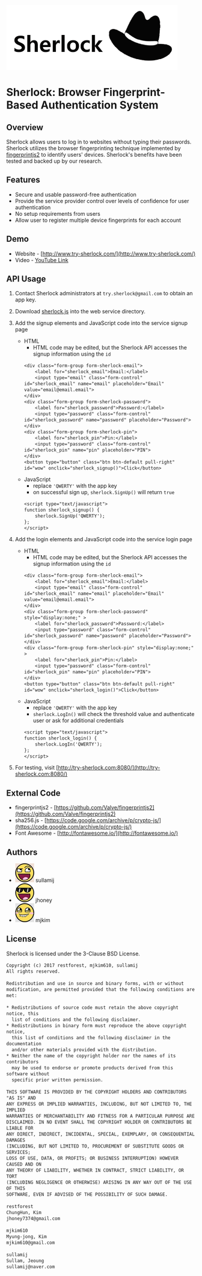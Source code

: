 ![Sherlock](static/img/sherlock-logo.png)
# Sherlock: Browser Fingerprint-Based Authentication System

## Overview
Sherlock allows users to log in to websites without typing their passwords.
Sherlock utilizes the browser fingerprinting technique implemented by [fingerprintjs2](https://github.com/Valve/fingerprintjs2) to identify users' devices.
Sherlock's benefits have been tested and backed up by our research.

## Features
- Secure and usable password-free authentication
- Provide the service provider control over levels of confidence for user authentication
- No setup requirements from users
- Allow user to register multiple device fingerprints for each account

## Demo
- Website - [http://www.try-sherlock.com/](http://www.try-sherlock.com/)
- Video - [YouTube Link](https://youtu.be/Aj9xxVyO2Y8)

## API Usage 

1. Contact Sherlock administrators at `try.sherlock@gmail.com` to obtain an app key.
2. Download [sherlock.js](https://github.com/mjkim610/sherlock/blob/master/static/js/sherlock.js) into the web service directory.
3. Add the signup elements and JavaScript code into the service signup page

    - HTML
        - HTML code may be edited, but the Sherlock API accesses the signup information using the `id`
        ```
        <div class="form-group form-sherlock-email">
            <label for="sherlock_email">Email:</label>
            <input type="email" class="form-control" id="sherlock_email" name="email" placeholder="Email" value="email@email.email">
        </div>
        <div class="form-group form-sherlock-password">
            <label for="sherlock_password">Password:</label>
            <input type="password" class="form-control" id="sherlock_password" name="password" placeholder="Password">
        </div>
        <div class="form-group form-sherlock-pin">
            <label for="sherlock_pin">Pin:</label>
            <input type="password" class="form-control" id="sherlock_pin" name="pin" placeholder="PIN">
        </div>
        <button type="button" class="btn btn-default pull-right" id="wow" onclick="sherlock_signup()">Click</button>
        ```
    - JavaScript
        - replace `'QWERTY'` with the app key
        - on successful sign up, `sherlock.SignUp()` will return `true`
        ```
        <script type="text/javascript">
        function sherlock_signup() {
            sherlock.SignUp('QWERTY');
        };
        </script>
        ```

4. Add the login elements and JavaScript code into the service login page
    - HTML
        - HTML code may be edited, but the Sherlock API accesses the signup information using the `id`
        ```
        <div class="form-group form-sherlock-email">
            <label for="sherlock_email">Email:</label>
            <input type="email" class="form-control" id="sherlock_email" name="email" placeholder="Email" value="email@email.email">
        </div>
        <div class="form-group form-sherlock-password" style="display:none;" >
            <label for="sherlock_password">Password:</label>
            <input type="password" class="form-control" id="sherlock_password" name="password" placeholder="Password">
        </div>
        <div class="form-group form-sherlock-pin" style="display:none;" >
            <label for="sherlock_pin">Pin:</label>
            <input type="password" class="form-control" id="sherlock_pin" name="pin" placeholder="PIN">
        </div>
        <button type="button" class="btn btn-default pull-right" id="wow" onclick="sherlock_login()">Click</button>
         ```
    - JavaScript
        - replace `'QWERTY'` with the app key
        - `sherlock.LogIn()` will check the threshold value and authenticate user or ask for additional credentials
        ```
        <script type="text/javascript">
        function sherlock_login() {
            sherlock.LogIn('QWERTY');
        };
        </script>
        ```

5. For testing, visit [http://try-sherlock.com:8080/](http://try-sherlock.com:8080/)

## External Code
- fingerprintjs2 -  [https://github.com/Valve/fingerprintjs2](https://github.com/Valve/fingerprintjs2)
- sha256.js -  [https://code.google.com/archive/p/crypto-js/](https://code.google.com/archive/p/crypto-js/)
- Font Awesome -  [http://fontawesome.io/](http://fontawesome.io/)

## Authors
- ![sullamij](static/img/team/1-small.jpg) sullamij
- ![jhoney](static/img/team/2-small.jpg) jhoney
- ![mjkim](static/img/team/3-small.jpg) mjkim

## License
Sherlock is licensed under the 3-Clause BSD License.

```
Copyright (c) 2017 restforest, mjkim610, sullamij
All rights reserved.

Redistribution and use in source and binary forms, with or without
modification, are permitted provided that the following conditions are met:

* Redistributions of source code must retain the above copyright notice, this
  list of conditions and the following disclaimer.
* Redistributions in binary form must reproduce the above copyright notice,
  this list of conditions and the following disclaimer in the documentation
  and/or other materials provided with the distribution.
* Neither the name of the copyright holder nor the names of its contributors
  may be used to endorse or promote products derived from this software without
  specific prior written permission.

THIS SOFTWARE IS PROVIDED BY THE COPYRIGHT HOLDERS AND CONTRIBUTORS "AS IS" AND
ANY EXPRESS OR IMPLIED WARRANTIES, INCLUDING, BUT NOT LIMITED TO, THE IMPLIED
WARRANTIES OF MERCHANTABILITY AND FITNESS FOR A PARTICULAR PURPOSE ARE
DISCLAIMED. IN NO EVENT SHALL THE COPYRIGHT HOLDER OR CONTRIBUTORS BE LIABLE FOR
ANY DIRECT, INDIRECT, INCIDENTAL, SPECIAL, EXEMPLARY, OR CONSEQUENTIAL DAMAGES
(INCLUDING, BUT NOT LIMITED TO, PROCUREMENT OF SUBSTITUTE GOODS OR SERVICES;
LOSS OF USE, DATA, OR PROFITS; OR BUSINESS INTERRUPTION) HOWEVER CAUSED AND ON
ANY THEORY OF LIABILITY, WHETHER IN CONTRACT, STRICT LIABILITY, OR TORT
(INCLUDING NEGLIGENCE OR OTHERWISE) ARISING IN ANY WAY OUT OF THE USE OF THIS
SOFTWARE, EVEN IF ADVISED OF THE POSSIBILITY OF SUCH DAMAGE.

restforest
ChungHun, Kim
jhoney7374@gmail.com

mjkim610
Myung-jong, Kim
mjkim610@gmail.com

sullamij
Sullam, Jeoung
sullamij@naver.com

```
